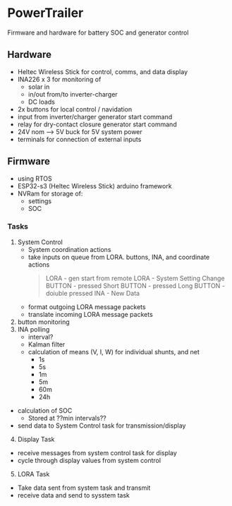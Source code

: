 # PowerTrailer
Firmware and hardware for battery SOC and generator control

## Hardware
- Heltec Wireless Stick for control, comms, and data display
- INA226 x 3 for monitoring of
    - solar in
    - in/out from/to inverter-charger
    - DC loads
- 2x buttons for local control / navidation
- input from inverter/charger generator start command
- relay for dry-contact closure generator start command
- 24V nom --> 5V buck for 5V system power
- terminals for connection of external inputs

## Firmware
- using RTOS
- ESP32-s3 (Heltec Wireless Stick) arduino framework
- NVRam for storage of:
  - settings
  - SOC

### Tasks
1. System Control
   - System coordination actions
   - take inputs on queue from LORA. buttons, INA, and coordinate actions
     > LORA - gen start from remote
     > LORA - System Setting Change
     > BUTTON - pressed Short
     > BUTTON - pressed Long
     > BUTTON - doiuble pressed
     > INA - New Data
   - format outgoing LORA message packets
   - translate incoming LORA message packets
2. button monitoring
3. INA polling
   - interval?
   - Kalman filter
   - calculation of means (V, I, W) for individual shunts, and net
     - 1s
     - 5s
     - 1m
     - 5m
     - 60m
     - 24h
  - calculation of SOC
    - Stored at ??min intervals??
  - send data to System Control task for transmission/display
4. Display Task
  - receive messages from system control task for display
  - cycle through display values from system control
 5. LORA Task
  - Take data sent from system task and transmit
  - receive data and send to sysstem task
